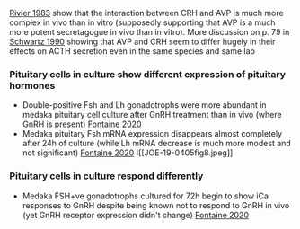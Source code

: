 [Rivier 1983](https://doi.org/10.1210/endo-113-3-939) show that the interaction between CRH and AVP is much more complex in vivo than in vitro (supposedly supporting that AVP is a much more potent secretagogue in vivo than in vitro). More discussion on p. 79 in [Schwartz 1990](https://doi.org/10.1016/0303-7207(90)90179-C) showing that AVP and CRH seem to differ hugely in their effects on ACTH secretion even in the same species and same lab

### Pituitary cells in culture show different expression of pituitary hormones
- Double-positive Fsh and Lh gonadotrophs were more abundant in medaka pituitary cell culture after GnRH treatment than in vivo (where GnRH is present) [Fontaine 2020](https://doi.org/10.1530/JOE-19-0405)
- Medaka pituitary Fsh mRNA expression disappears almost completely after 24h of culture (while Lh mRNA decrease is much more modest and not significant) [Fontaine 2020](https://doi.org/10.1530/JOE-19-0405)
![[JOE-19-0405fig8.jpeg]]

### Pituitary cells in culture respond differently
- Medaka FSH+ve gonadotrophs cultured for 72h begin to show iCa responses to GnRH despite being known not to respond to GnRH in vivo (yet GnRH receptor expression didn't change) [Fontaine 2020](https://doi.org/10.1530/JOE-19-0405)